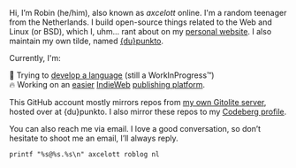Hi, I’m Robin (he/him), also known as *axcelott* online. I'm a random teenager from the Netherlands. I build open-source things related to the Web and Linux (or BSD), which I, uhm... rant about on my [personal website](https://roblog.nl). I also maintain my own tilde, named [{du}punkto](https://dupunkto.org). 

Currently, I'm:

🌱 Trying to [develop a language](https://git.dupunkto.org/axcelott/signo) (still a WorkInProgress™)  
🔥 Working on an [easier](https://gilest.org/indie-easy.html) [IndieWeb](https://indieweb.org) [publishing platform](https://git.dupunkto.org/axcelott/untitled).

This GitHub account mostly mirrors repos from [my own Gitolite server](https://git.dupunkto.org), hosted over at {du}punkto. I also mirror these repos to my [Codeberg profile](https://codeberg.org/RobinBoers).
 
You can also reach me via email. I love a good conversation, so don’t hesitate to shoot me an email, I’ll always reply.

    printf "%s@%s.%s\n" axcelott roblog nl 
